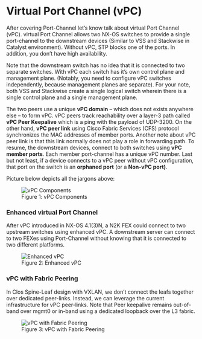 # Virtual Port Channel (vPC)

After covering Port-Channel let’s know talk about virtual Port Channel (vPC). virtual Port Channel allows two NX-OS switches to provide a single port-channel to the downstream devices (Similar to VSS and Stackwise in Catalyst environment). Without vPC, STP blocks one of the ports. In addition, you don’t have high availability.

Note that the downstream switch has no idea that it is connected to two separate switches. With vPC each switch has it’s own control plane and management plane. (Notably, you need to configure vPC switches independently, because management planes are separate). For your note, both VSS and Stackwise create a single logical switch wherein there is a single control plane and a single management plane.

The two peers use a unique **vPC domain** – which does not exists anywhere else – to form vPC. vPC peers track reachability over a layer-3 path called **vPC Peer Keepalive** which is a ping with the payload of UDP-3200. On the other hand, **vPC peer link** using Cisco Fabric Services (CFS) protocol synchronizes the MAC addresses of member ports. Another note about vPC peer link is that this link normally does not play a role in forwarding path. To resume, the downstream devices, connect to both switches using **vPC member ports**. Each member port-channel has a unique vPC number. Last but not least, if a device connects to a vPC peer without vPC configuration, that port on the switch is an **orphaned port** (or a **Non-vPC port)**.

Picture below depicts all the jargons above:

<figure>
  <img src="https://user-images.githubusercontent.com/31813625/235332050-be54c136-4d7f-4aa0-8f21-bb752f6e440c.png" alt="vPC Components">
  <figcaption>Figure 1: vPC Components</figcaption>
</figure>

### Enhanced virtual Port Channel

After vPC introduced in NX-OS 4.1(3)N, a N2K FEX could connect to two upstream switches using enhanced vPC. A downstream server can connect to two FEXes using Port-Channel without knowing that it is connected to two different platforms.

<figure>
  <img src="https://user-images.githubusercontent.com/31813625/235332073-9667a869-6789-418b-b322-3f6a2f654181.png" alt="Enhanced vPC">
  <figcaption>Figure 2: Enhanced vPC</figcaption>
</figure>

### vPC with Fabric Peering

In Clos Spine-Leaf design with VXLAN, we don’t connect the leafs together over dedicated peer-links. Instead, we can leverage the current infrastructure for vPC peer-links. Note that Peer keepalive remains out-of-band over mgmt0 or in-band using a dedicated loopback over the L3 fabric.

<figure>
  <img src="https://user-images.githubusercontent.com/31813625/235332190-458a1f6a-a4bf-45e9-ac3b-9342876caead.png" alt="vPC with Fabric Peering">
  <figcaption>Figure 3: vPC with Fabric Peering</figcaption>
</figure>